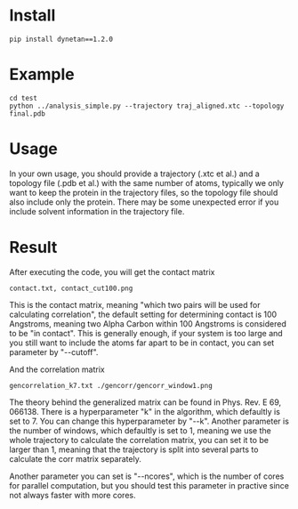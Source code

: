 # Install
```
pip install dynetan==1.2.0
```

# Example
```
cd test
python ../analysis_simple.py --trajectory traj_aligned.xtc --topology final.pdb
```

# Usage
In your own usage, you should provide a trajectory (.xtc et al.) and a topology file (.pdb et al.) with the same number of atoms, typically we only want to keep the protein in the trajectory files, so the topology file should also include only the protein. There may be some unexpected error if you include solvent information in the trajectory file. 

# Result
After executing the code, you will get the contact matrix
```
contact.txt, contact_cut100.png
```
This is the contact matrix, meaning "which two pairs will be used for calculating correlation", the default setting for determining contact is 100 Angstroms, meaning two Alpha Carbon within 100 Angstroms is considered to be "in contact". This is generally enough, if your system is too large and you still want to include the atoms far apart to be in contact, you can set parameter by "--cutoff".

And the correlation matrix
```
gencorrelation_k7.txt ./gencorr/gencorr_window1.png
```
The theory behind the generalized matrix can be found in Phys. Rev. E 69, 066138. There is a hyperparameter "k" in the algorithm, which defaultly is set to 7. You can change this hyperparameter by "--k". Another parameter is the number of windows, which defaultly is set to 1, meaning we use the whole trajectory to calculate the correlation matrix, you can set it to be larger than 1, meaning that the trajectory is split into several parts to calculate the corr matrix separately.

Another parameter you can set is "--ncores", which is the number of cores for parallel computation, but you should test this parameter in practive since not always faster with more cores.